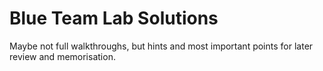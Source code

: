 # Blue Team Lab Solutions
Maybe not full walkthroughs, but hints and most important points for later review and memorisation.
